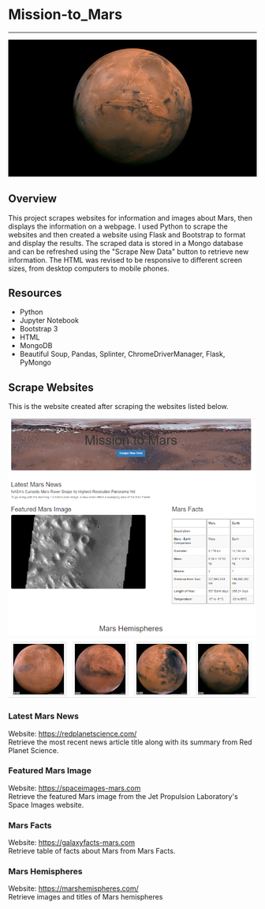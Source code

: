 # Mission-to_Mars
---
![mars_full.jpg](downloads/mars_full.jpg)

## Overview


This project scrapes websites for information and images about Mars, then displays the information on a webpage. I used Python to scrape the websites and then created a website using Flask and Bootstrap to format and display the results. The scraped data is stored in a Mongo database and can be refreshed using the "Scrape New Data" button to retrieve new information. The HTML was revised to be responsive to different screen sizes, from desktop computers to mobile phones.

## Resources

- Python
- Jupyter Notebook
- Bootstrap 3
- HTML
- MongoDB
- Beautiful Soup, Pandas, Splinter, ChromeDriverManager, Flask, PyMongo

## Scrape Websites

This is the website created after scraping the websites listed below.

![mars_webpage.png](downloads/mars_webpage.png)

### Latest Mars News

Website: https://redplanetscience.com/<br>
Retrieve the most recent news article title along with its summary from Red Planet Science.

### Featured Mars Image
Website: https://spaceimages-mars.com<br>
Retrieve the featured Mars image from the Jet Propulsion Laboratory's Space Images website.

### Mars Facts
Website: https://galaxyfacts-mars.com<br>
Retrieve table of facts about Mars from Mars Facts.

### Mars Hemispheres
Website: https://marshemispheres.com/<br>
Retrieve images and titles of Mars hemispheres


